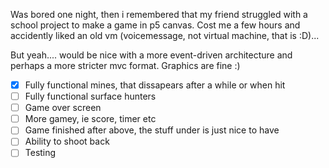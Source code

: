Was bored one night, then i remembered that my friend  struggled with a school project to make a game in p5 canvas. Cost me a few hours and accidently liked an old vm (voicemessage, not virtual machine, that is :D)... 

But yeah.... would be nice with a more event-driven architecture and perhaps a more stricter mvc format.
Graphics are fine :)

- [x] Fully functional mines, that dissapears after a while or when hit
- [ ] Fully functional surface hunters
- [ ] Game over screen
- [ ] More gamey, ie score, timer etc
- [ ] Game finished after above, the stuff under is just nice to have 
- [ ] Ability to shoot back
- [ ] Testing
